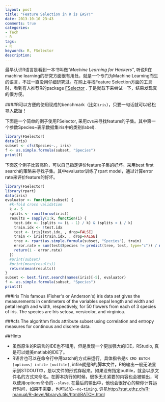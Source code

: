 ```yaml
---
layout: post
title: "Feature Selection in R is EASY!"
date: 2013-10-10 23:43
comments: true
categories: 
- Tech
- R
tags:
- R
keywords: R, FSelector
description: 
---
```

最早认识R语言是看到一本书叫做<i>"Machine Learning for Hackers"</i>, 听说R在machine learning的研究方面很有用处，就是一个专门为Machine Learning而生的语言，不过一直没用仔细研究过。在网上寻找Feature Selection方面的工具时，看到有人推荐R的package <a href=http://cran.r-project.org/web/packages/FSelector/FSelector.pdf>FSelector</a> . 于是就载下来尝试一下，结果发现真的很方便。

####R可以方便的使用现成的benchmark（比如`iris`），只要一句话就可以轻松导入数据！

下面是一个简单的例子使用FSelector, 采用cvs来寻找feature的子集。其中第一个参数Species~表示数据集iris中的类别(label).

```r
library(FSelector)
data(iris)
subset <- cfs(Species~., iris)
f <- as.simple.formula(subset, "Species")
print(f)
```
下面这个例子比较高阶，可以自己指定评价feature子集的好坏。采用best first search的策略来寻找子集。其中evaluator训练了rpart model，通过计算error rate来评价feature的好坏。

```r
library(FSelector)
library(rpart)
data(iris)
evaluator <- function(subset) {
  #k-fold cross validation
  k <- 5
  splits <- runif(nrow(iris))
  results = sapply(1:k, function(i) {
    test.idx <- (splits >= (i - 1) / k) & (splits < i / k)
    train.idx <- !test.idx
    test <- iris[test.idx, , drop=FALSE]
    train <- iris[train.idx, , drop=FALSE]
    tree <- rpart(as.simple.formula(subset, "Species"), train)
    error.rate = sum(test$Species != predict(tree, test, type="c")) / nrow(test)
    return(1 - error.rate)
  })
  #print(subset)
  #print(mean(results))
  return(mean(results))
}
subset <- best.first.search(names(iris)[-5], evaluator)
f <- as.simple.formula(subset, "Species")
print(f)
```
###iris
This famous (Fisher's or Anderson's) iris data set gives the measurements in centimeters of the variables sepal length and width and petal length and width, respectively, for 50 flowers from each of 3 species of iris. The species are Iris setosa, versicolor, and virginica.

###cfs
The algorithm finds attribute subset using correlation and entropy measures for continous and discrete data.

##Hints
+ 虽然原生的R语言的IDE也不错用，但是发现一个更加强大的IDE，RStudio, 真是可以媲美matlab的IDE了。
+ R语言也可以在命令行中用batch的方式来运行，具体指令是```R CMD BATCH [options] infile [outfile]```, infile就是R的脚本文件，R的输出一般无法显示到STDOUT中，是以文件的形式存起来。如果没有指定outfile，就会以原文件名的方式来命名。在脚本执行的时候，很多无关紧要的内容也会被输出，可以使用options命令的`--slave`. 在最后的输出中，他也会很好心的帮你计算运行时间，如果不需要，也可以加`--no-timing`. 详见<http://stat.ethz.ch/R-manual/R-devel/library/utils/html/BATCH.html>